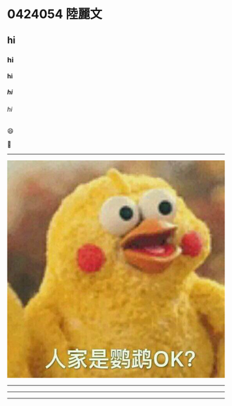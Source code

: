 # 0424054 陸麗文
## hi
### hi
#### hi
##### hi
###### hi

:smile:

:date:

***
![BrotherBirds](BrotherBirds.jpg "鸚鵡兄弟")
***

***

***
